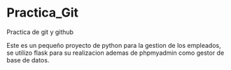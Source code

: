 # Practica_Git
Practica de git y github

Este es un pequeño proyecto de python para la gestion de los empleados,
se utilizo flask para su realizacion ademas de phpmyadmin como gestor de base  de datos.



